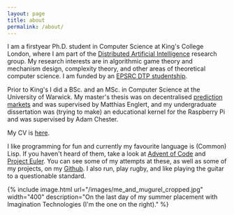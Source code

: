 ```yaml
---
layout: page
title: about
permalink: /about/
---
```


I am a firstyear Ph.D. student in Computer Science at King's College London,
where I am part of the [Distributed Artificial Intelligence][DAI] research
group. My research interests are in algorithmic game theory and mechanism
design, complexity theory, and other areas of theoretical computer science. I
am funded by an [EPSRC DTP studentship][epsrc-dtp].

Prior to King's I did a BSc. and an MSc. in Computer Science at the University
of Warwick. My master's thesis was on decentralised [prediction
markets][prediction-markets] and was supervised by Matthias Englert, and my
undergraduate dissertation was (trying to make) an educational kernel for the
Raspberry Pi and was supervised by Adam Chester.

My CV is [here](thomas_archbold.pdf).

I like programming for fun and currently my favourite language is (Common)
Lisp. If you haven't heard of them, take a look at [Advent of
Code][advent-of-code] and [Project Euler][project-euler]. You can see some of
my attempts at these, as well as some of my projects, on my
[Github][my-github]. I also run, play rugby, and like playing the guitar to a
questionable standard.

{% 
	include image.html
	url="/images/me_and_mugurel_cropped.jpg"
	width="400"
	description="On the last day of my summer placement with Imagination
	Technologies (I'm the one on the right)."
%}

[DAI]: https://www.kcl.ac.uk/research/dai
[epsrc-dtp]: https://epsrc.ukri.org/skills/students/dta/
[prediction-markets]: https://en.wikipedia.org/wiki/Prediction_market
[my-github]: https://github.com/wombathead

[coventry]: https://coventry2021.co.uk/
[ICUR]: https://www.icurportal.com/
[imgtec]: https://www.imaginationtech.com/
[project-euler]: https://projecteuler.net/
[advent-of-code]: https://adventofcode.com/
[common-lisp]: https://common-lisp.net/
